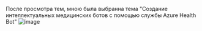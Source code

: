 После просмотра тем, мною была выбранна тема "Создание интеллектуальных медицинских ботов с помощью службы Azure Health Bot" 
![image](https://user-images.githubusercontent.com/90038660/137267478-95f1368e-0f1b-451a-a8ec-3599da87e913.png)
